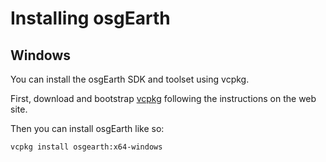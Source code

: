 # Installing osgEarth

## Windows

You can install the osgEarth SDK and toolset using vcpkg. 

First, download and bootstrap [vcpkg](https://github.com/Microsoft/vcpkg) following the instructions on the web site.

Then you can install osgEarth like so:

```
vcpkg install osgearth:x64-windows
```